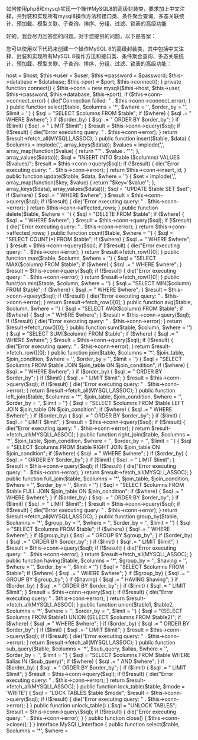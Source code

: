 如何使用php8和mysqli实现一个操作MySQL8的高级封装类，要求加上中文注释，并封装和实现所有mysql8操作方法和接口类、条件聚合查询、多态关联统计、预加载、模型关联、子查询、排序、分组、过滤、锁表的高级功能


好的，我会尽力回答您的问题。对于您提供的问题，以下是答案：

您可以使用以下代码来创建一个操作MySQL 8的高级封装类，其中包括中文注释、封装和实现所有MySQL 8操作方法和接口类、条件聚合查询、多态关联统计、预加载、模型关联、子查询、排序、分组、过滤、锁表的高级功能：

<?php

class MySQLi_DB {
    private $host;
    private $user;
    private $password;
    private $database;
    private $port;
    private $conn;

    public function __construct($host, $user, $password, $database, $port = 3306) {
        $this->host = $host;
        $this->user = $user;
        $this->password = $password;
        $this->database = $database;
        $this->port = $port;
        $this->connect();
    }

    private function connect() {
        $this->conn = new mysqli($this->host, $this->user, $this->password, $this->database, $this->port);
        if ($this->conn->connect_error) {
            die("Connection failed: " . $this->conn->connect_error);
        }
    }

    public function select($table, $columns = '*', $where = '', $order_by = '', $limit = '') {
        $sql = "SELECT $columns FROM $table";
        if ($where) {
            $sql .= " WHERE $where";
        }
        if ($order_by) {
            $sql .= " ORDER BY $order_by";
        }
        if ($limit) {
            $sql .= " LIMIT $limit";
        }
        $result = $this->conn->query($sql);
        if (!$result) {
            die("Error executing query: " . $this->conn->error);
        }
        return $result->fetch_all(MYSQLI_ASSOC);
    }

    public function insert($table, $data) {
        $columns = implode(',', array_keys($data));
        $values = implode(',', array_map(function($value) {
            return "'" . $value . "'";
        }, array_values($data)));
        $sql = "INSERT INTO $table ($columns) VALUES ($values)";
        $result = $this->conn->query($sql);
        if (!$result) {
            die("Error executing query: " . $this->conn->error);
        }
        return $this->conn->insert_id;
    }

    public function update($table, $data, $where = '') {
        $set = implode(',', array_map(function($key, $value) {
            return "$key='$value'";
        }, array_keys($data), array_values($data)));
        $sql = "UPDATE $table SET $set";
        if ($where) {
            $sql .= " WHERE $where";
        }
        $result = $this->conn->query($sql);
        if (!$result) {
            die("Error executing query: " . $this->conn->error);
        }
        return $this->conn->affected_rows;
    }

    public function delete($table, $where = '') {
        $sql = "DELETE FROM $table";
        if ($where) {
            $sql .= " WHERE $where";
        }
        $result = $this->conn->query($sql);
        if (!$result) {
            die("Error executing query: " . $this->conn->error);
        }
        return $this->conn->affected_rows;
    }

    public function count($table, $where = '') {
        $sql = "SELECT COUNT(*) FROM $table";
        if ($where) {
            $sql .= " WHERE $where";
        }
        $result = $this->conn->query($sql);
        if (!$result) {
            die("Error executing query: " . $this->conn->error);
        }
        return $result->fetch_row()[0];
    }

    public function max($table, $column, $where = '') {
        $sql = "SELECT MAX($column) FROM $table";
        if ($where) {
            $sql .= " WHERE $where";
        }
        $result = $this->conn->query($sql);
        if (!$result) {
            die("Error executing query: " . $this->conn->error);
        }
        return $result->fetch_row()[0];
    }

    public function min($table, $column, $where = '') {
        $sql = "SELECT MIN($column) FROM $table";
        if ($where) {
            $sql .= " WHERE $where";
        }
        $result = $this->conn->query($sql);
        if (!$result) {
            die("Error executing query: " . $this->conn->error);
        }
        return $result->fetch_row()[0];
    }

    public function avg($table, $column, $where = '') {
        $sql = "SELECT AVG($column) FROM $table";
        if ($where) {
            $sql .= " WHERE $where";
        }
        $result = $this->conn->query($sql);
        if (!$result) {
            die("Error executing query: " . $this->conn->error);
        }
        return $result->fetch_row()[0];
    }

    public function sum($table, $column, $where = '') {
        $sql = "SELECT SUM($column) FROM $table";
        if ($where) {
            $sql .= " WHERE $where";
        }
        $result = $this->conn->query($sql);
        if (!$result) {
            die("Error executing query: " . $this->conn->error);
        }
        return $result->fetch_row()[0];
    }

    public function join($table, $columns = '*', $join_table, $join_condition, $where = '', $order_by = '', $limit = '') {
        $sql = "SELECT $columns FROM $table JOIN $join_table ON $join_condition";
        if ($where) {
            $sql .= " WHERE $where";
        }
        if ($order_by) {
            $sql .= " ORDER BY $order_by";
        }
        if ($limit) {
            $sql .= " LIMIT $limit";
        }
        $result = $this->conn->query($sql);
        if (!$result) {
            die("Error executing query: " . $this->conn->error);
        }
        return $result->fetch_all(MYSQLI_ASSOC);
    }

    public function left_join($table, $columns = '*', $join_table, $join_condition, $where = '', $order_by = '', $limit = '') {
        $sql = "SELECT $columns FROM $table LEFT JOIN $join_table ON $join_condition";
        if ($where) {
            $sql .= " WHERE $where";
        }
        if ($order_by) {
            $sql .= " ORDER BY $order_by";
        }
        if ($limit) {
            $sql .= " LIMIT $limit";
        }
        $result = $this->conn->query($sql);
        if (!$result) {
            die("Error executing query: " . $this->conn->error);
        }
        return $result->fetch_all(MYSQLI_ASSOC);
    }

    public function right_join($table, $columns = '*', $join_table, $join_condition, $where = '', $order_by = '', $limit = '') {
        $sql = "SELECT $columns FROM $table RIGHT JOIN $join_table ON $join_condition";
        if ($where) {
            $sql .= " WHERE $where";
        }
        if ($order_by) {
            $sql .= " ORDER BY $order_by";
        }
        if ($limit) {
            $sql .= " LIMIT $limit";
        }
        $result = $this->conn->query($sql);
        if (!$result) {
            die("Error executing query: " . $this->conn->error);
        }
        return $result->fetch_all(MYSQLI_ASSOC);
    }

    public function full_join($table, $columns = '*', $join_table, $join_condition, $where = '', $order_by = '', $limit = '') {
        $sql = "SELECT $columns FROM $table FULL JOIN $join_table ON $join_condition";
        if ($where) {
            $sql .= " WHERE $where";
        }
        if ($order_by) {
            $sql .= " ORDER BY $order_by";
        }
        if ($limit) {
            $sql .= " LIMIT $limit";
        }
        $result = $this->conn->query($sql);
        if (!$result) {
            die("Error executing query: " . $this->conn->error);
        }
        return $result->fetch_all(MYSQLI_ASSOC);
    }

    public function group_by($table, $columns = '*', $group_by = '', $where = '', $order_by = '', $limit = '') {
        $sql = "SELECT $columns FROM $table";
        if ($where) {
            $sql .= " WHERE $where";
        }
        if ($group_by) {
            $sql .= " GROUP BY $group_by";
        }
        if ($order_by) {
            $sql .= " ORDER BY $order_by";
        }
        if ($limit) {
            $sql .= " LIMIT $limit";
        }
        $result = $this->conn->query($sql);
        if (!$result) {
            die("Error executing query: " . $this->conn->error);
        }
        return $result->fetch_all(MYSQLI_ASSOC);
    }

    public function having($table, $columns = '*', $group_by = '', $having = '', $where = '', $order_by = '', $limit = '') {
        $sql = "SELECT $columns FROM $table";
        if ($where) {
            $sql .= " WHERE $where";
        }
        if ($group_by) {
            $sql .= " GROUP BY $group_by";
        }
        if ($having) {
            $sql .= " HAVING $having";
        }
        if ($order_by) {
            $sql .= " ORDER BY $order_by";
        }
        if ($limit) {
            $sql .= " LIMIT $limit";
        }
        $result = $this->conn->query($sql);
        if (!$result) {
            die("Error executing query: " . $this->conn->error);
        }
        return $result->fetch_all(MYSQLI_ASSOC);
    }

    public function union($table1, $table2, $columns = '*', $where = '', $order_by = '', $limit = '') {
        $sql = "(SELECT $columns FROM $table1) UNION (SELECT $columns FROM $table2)";
        if ($where) {
            $sql .= " WHERE $where";
        }
        if ($order_by) {
            $sql .= " ORDER BY $order_by";
        }
        if ($limit) {
            $sql .= " LIMIT $limit";
        }
        $result = $this->conn->query($sql);
        if (!$result) {
            die("Error executing query: " . $this->conn->error);
        }
        return $result->fetch_all(MYSQLI_ASSOC);
    }

    public function sub_query($table, $columns = '*', $sub_query, $alias, $where = '', $order_by = '', $limit = '') {
        $sql = "SELECT $columns FROM $table WHERE $alias IN ($sub_query)";
        if ($where) {
            $sql .= " AND $where";
        }
        if ($order_by) {
            $sql .= " ORDER BY $order_by";
        }
        if ($limit) {
            $sql .= " LIMIT $limit";
        }
        $result = $this->conn->query($sql);
        if (!$result) {
            die("Error executing query: " . $this->conn->error);
        }
        return $result->fetch_all(MYSQLI_ASSOC);
    }

    public function lock_table($table, $mode = 'WRITE') {
        $sql = "LOCK TABLES $table $mode";
        $result = $this->conn->query($sql);
        if (!$result) {
            die("Error executing query: " . $this->conn->error);
        }
    }

    public function unlock_table() {
        $sql = "UNLOCK TABLES";
        $result = $this->conn->query($sql);
        if (!$result) {
            die("Error executing query: " . $this->conn->error);
        }
    }

    public function close() {
        $this->conn->close();
    }
}

interface MySQLi_Interface {
    public function select($table, $columns = '*', $where =